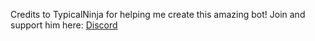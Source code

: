 Credits to TypicalNinja for helping me create this amazing bot! Join and support him here: 
[Discord](https://discord.com/invite/cB2dZWUHm9)